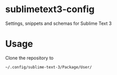 sublimetext3-config
===================

Settings, snippets and schemas for Sublime Text 3

Usage
=====

Clone the repository to

    ~/.config/sublime-text-3/Package/User/
